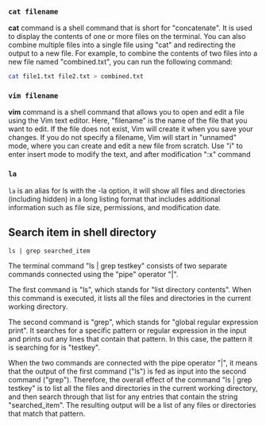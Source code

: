 ### `cat filename`

**cat** command is a shell command that is short for "concatenate". It is used to display the contents of one or more files on the terminal. You can also combine multiple files into a single file using "cat" and redirecting the output to a new file. For example, to combine the contents of two files into a new file named "combined.txt", you can run the following command:
```bash
cat file1.txt file2.txt > combined.txt
```

### `vim filename`

**vim** command is a shell command that allows you to open and edit a file using the Vim text editor. Here, "filename" is the name of the file that you want to edit. If the file does not exist, Vim will create it when you save your changes. If you do not specify a filename, Vim will start in "unnamed" mode, where you can create and edit a new file from scratch. Use "i" to enter insert mode to modify the text, and after modification ":x" command

### `la`

`la` is an alias for ls with the -la option, it will show all files and directories (including hidden) in a long listing format that includes additional information such as file size, permissions, and modification date.

## Search item in shell directory
```shell
ls | grep searched_item
```
The terminal command "ls | grep testkey" consists of two separate commands connected using the "pipe" operator "|".

The first command is "ls", which stands for "list directory contents". When this command is executed, it lists all the files and directories in the current working directory.

The second command is "grep", which stands for "global regular expression print". It searches for a specific pattern or regular expression in the input and prints out any lines that contain that pattern. In this case, the pattern it is searching for is "testkey".

When the two commands are connected with the pipe operator "|", it means that the output of the first command ("ls") is fed as input into the second command ("grep"). Therefore, the overall effect of the command "ls | grep testkey" is to list all the files and directories in the current working directory, and then search through that list for any entries that contain the string "searched_item". The resulting output will be a list of any files or directories that match that pattern.
